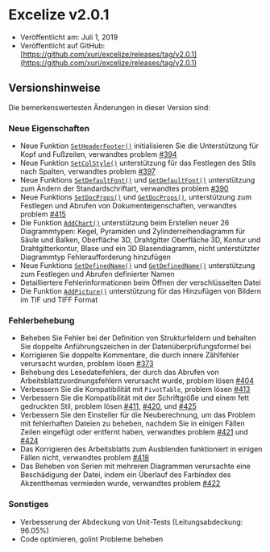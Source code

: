 # Excelize v2.0.1

* Veröffentlicht am: Juli 1, 2019
* Veröffentlicht auf GitHub: [https://github.com/xuri/excelize/releases/tag/v2.0.1](https://github.com/xuri/excelize/releases/tag/v2.0.1)

## Versionshinweise

Die bemerkenswertesten Änderungen in dieser Version sind:

### Neue Eigenschaften

* Neue Funktion [`SetHeaderFooter()`](https://pkg.go.dev/github.com/xuri/excelize/v2@v2.0.1#File.SetHeaderFooter) initialisieren Sie die Unterstützung für Kopf und Fußzeilen, verwandtes problem [#394](https://github.com/xuri/excelize/issues/394)
* Neue Funktion [`SetColStyle()`](https://pkg.go.dev/github.com/xuri/excelize/v2@v2.0.1#File.SetColStyle) unterstützung für das Festlegen des Stils nach Spalten, verwandtes problem [#397](https://github.com/xuri/excelize/issues/397)
* Neue Funktions [`SetDefaultFont()`](https://pkg.go.dev/github.com/xuri/excelize/v2@v2.0.1#File.SetDefaultFont) und [`GetDefaultFont()`](https://pkg.go.dev/github.com/xuri/excelize/v2@v2.0.1#File.GetDefaultFont) unterstützung zum Ändern der Standardschriftart, verwandtes problem [#390](https://github.com/xuri/excelize/issues/390)
* Neue Funktions [`SetDocProps()`](https://pkg.go.dev/github.com/xuri/excelize/v2@v2.0.1#File.SetDocProps) und [`GetDocProps()`](https://pkg.go.dev/github.com/xuri/excelize/v2@v2.0.1#File.GetDocProps), unterstützung zum Festlegen und Abrufen von Dokumenteigenschaften, verwandtes problem [#415](https://github.com/xuri/excelize/issues/415)
* Die Funktion [`AddChart()`](https://pkg.go.dev/github.com/xuri/excelize/v2@v2.0.1#File.AddChart) unterstützung beim Erstellen neuer 26 Diagrammtypen: Kegel, Pyramiden und Zylinderreihendiagramm für Säule und Balken, Oberfläche 3D, Drahtgitter Oberfläche 3D, Kontur und Drahtgitterkontur, Blase und ein 3D Blasendiagramm, nicht unterstützter Diagrammtyp Fehleraufforderung hinzufügen
* Neue Funktions [`SetDefinedName()`](https://pkg.go.dev/github.com/xuri/excelize/v2@v2.0.1#File.SetDefinedName) und [`GetDefinedName()`](https://pkg.go.dev/github.com/xuri/excelize/v2@v2.0.1#File.GetDefinedName) unterstützung zum Festlegen und Abrufen definierter Namen
* Detailliertere Fehlerinformationen beim Öffnen der verschlüsselten Datei
* Die Funktion [`AddPicture()`](https://pkg.go.dev/github.com/xuri/excelize/v2@v2.0.1#File.AddPicture) unterstützung für das Hinzufügen von Bildern im TIF und TIFF Format

### Fehlerbehebung

* Beheben Sie Fehler bei der Definition von Strukturfeldern und behalten Sie doppelte Anführungszeichen in der Datenüberprüfungsformel bei
* Korrigieren Sie doppelte Kommentare, die durch innere Zählfehler verursacht wurden, problem lösen [#373](https://github.com/xuri/excelize/issues/373)
* Behebung des Lesedateifehlers, der durch das Abrufen von Arbeitsblattzuordnungsfehlern verursacht wurde, problem lösen [#404](https://github.com/xuri/excelize/issues/404)
* Verbessern Sie die Kompatibilität mit `PivotTable`, problem lösen [#413](https://github.com/xuri/excelize/issues/413)
* Verbessern Sie die Kompatibilität mit der Schriftgröße und einem fett gedruckten Stil, problem lösen [#411](https://github.com/xuri/excelize/issues/411), [#420](https://github.com/xuri/excelize/issues/420), und [#425](https://github.com/xuri/excelize/issues/425)
* Verbessern Sie den Einsteller für die Neuberechnung, um das Problem mit fehlerhaften Dateien zu beheben, nachdem Sie in einigen Fällen Zeilen eingefügt oder entfernt haben, verwandtes problem [#421](https://github.com/xuri/excelize/issues/421) und [#424](https://github.com/xuri/excelize/issues/424)
* Das Korrigieren des Arbeitsblatts zum Ausblenden funktioniert in einigen Fällen nicht, verwandtes problem [#418](https://github.com/xuri/excelize/issues/418)
* Das Beheben von Serien mit mehreren Diagrammen verursachte eine Beschädigung der Datei, indem ein Überlauf des Farbindex des Akzentthemas vermieden wurde, verwandtes problem [#422](https://github.com/xuri/excelize/issues/422)

### Sonstiges

* Verbesserung der Abdeckung von Unit-Tests (Leitungsabdeckung: 96.05%)
* Code optimieren, golint Probleme beheben
